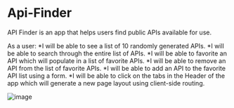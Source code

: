# Api-Finder
API Finder is an app that helps users find public APIs available for use. 


As a user: 
*I will be able to see a list of 10 randomly generated APIs. 
*I will be able to search through the entire list of APIs. 
*I will be able to favorite an API which will populate in a list of favorite APIs.
*I will be able to remove an API from the list of favorite APIs.
*I will be able to add an API to the favorite API list using a form.
*I will be able to click on the tabs in the Header of the app which will generate a new page layout using client-side routing.
  
  
  
  
  ![image](https://user-images.githubusercontent.com/110693826/197601567-b4158196-aae4-4658-a2e9-d9faa319d883.png)
